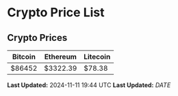 # Crypto Price List

## Crypto Prices
| Bitcoin | Ethereum | Litecoin |
| ------- | -------- | -------- |
| $86452 | $3322.39 | $78.38 |
**Last Updated:** 2024-11-11 19:44 UTC
**Last Updated:** $DATE$
